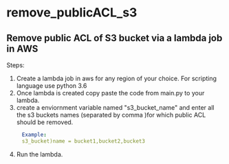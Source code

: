 # remove_publicACL_s3
## Remove public ACL of S3 bucket via a lambda job in AWS

Steps:
1. Create a lambda job in aws for any region of your choice. For scripting language use python 3.6
2. Once lambda is created copy paste the code from main.py to your lambda.
3. create a enviornment variable named "s3_bucket_name" and enter all the s3 buckets names (separated by comma )for which public ACL should be removed. 
```YAML
     Example:
     s3_bucket)name = bucket1,bucket2,bucket3
```
4. Run the lambda.
